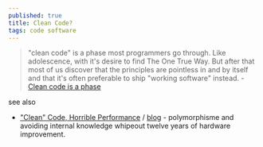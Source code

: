 ```yaml
---
published: true
title: Clean Code?
tags: code software
---
```

>  "clean code" is a phase most programmers go through. Like adolescence, with it's desire to find The One True Way. But after that most of us discover that the principles are pointless in and by itself and that it's often preferable to ship "working software" instead. - [Clean code is a phase](https://koenvangilst.nl/blog/clean-code-is-a-phase#content)

see also
- ["Clean" Code, Horrible Performance](https://www.youtube.com/watch?v=tD5NrevFtbU) / [blog](https://www.computerenhance.com/p/clean-code-horrible-performance) - polymorphisme and avoiding internal knowledge whipeout twelve years of hardware improvement.

